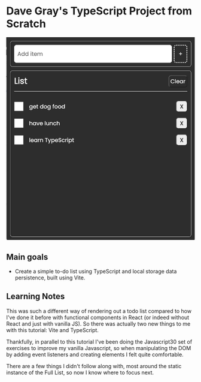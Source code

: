 # Dave Gray's TypeScript Project from Scratch
![](./screenshot.jpg)

## Main goals

- Create a simple to-do list using TypeScript and local storage data persistence, built using Vite.

## Learning Notes
This was such a different way of rendering out a todo list compared to how I've done it before with functional components in React (or indeed without React and just with vanilla JS). So there was actually two new things to me with this tutorial: Vite and TypeScript. 

Thankfully, in parallel to this tutorial I've been doing the Javascript30 set of exercises to improve my vanilla Javascript, so when manipulating the DOM by adding event listeners and creating elements I felt quite comfortable.

There are a few things I didn't follow along with, most around the static instance of the Full List, so now I know where to focus next.